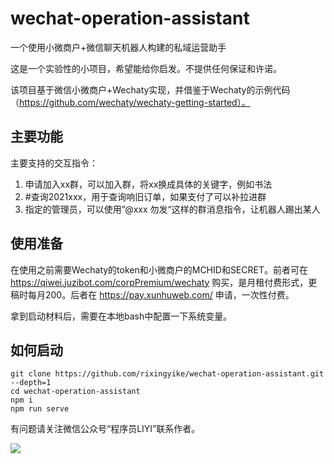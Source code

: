 # wechat-operation-assistant
一个使用小微商户+微信聊天机器人构建的私域运营助手

这是一个实验性的小项目，希望能给你启发。不提供任何保证和许诺。

该项目基于微信小微商户+Wechaty实现，并借鉴于Wechaty的示例代码（https://github.com/wechaty/wechaty-getting-started）。

## 主要功能

主要支持的交互指令：

1. 申请加入xx群，可以加入群，将xx换成具体的关键字，例如书法
2. #查询2021xxx，用于查询响旧订单，如果支付了可以补拉进群
3. 指定的管理员，可以使用”@xxx 勿发“这样的群消息指令，让机器人踢出某人

## 使用准备

在使用之前需要Wechaty的token和小微商户的MCHID和SECRET。前者可在 https://qiwei.juzibot.com/corpPremium/wechaty 购买，是月租付费形式，更稿时每月200。后者在 https://pay.xunhuweb.com/ 申请，一次性付费。

拿到启动材料后，需要在本地bash中配置一下系统变量。

## 如何启动

```
git clone https://github.com/rixingyike/wechat-operation-assistant.git --depth=1
cd wechat-operation-assistant
npm i
npm run serve
```

有问题请关注微信公众号“程序员LIYI”联系作者。

![](https://yishulun.com/post-images/1610260345230.jpg)